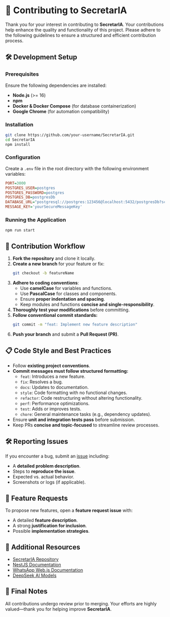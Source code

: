 # 🤝 Contributing to SecretarIA

Thank you for your interest in contributing to **SecretarIA**. Your contributions help enhance the quality and functionality of this project. Please adhere to the following guidelines to ensure a structured and efficient contribution process.

## 🛠 Development Setup

### Prerequisites
Ensure the following dependencies are installed:
- **Node.js** (>= 16)
- **npm**
- **Docker & Docker Compose** (for database containerization)
- **Google Chrome** (for automation compatibility)

### Installation
```sh
git clone https://github.com/your-username/SecretarIA.git
cd SecretarIA
npm install
```

### Configuration
Create a `.env` file in the root directory with the following environment variables:
```ini
PORT=3000
POSTGRES_USER=postgres
POSTGRES_PASSWORD=postgres
POSTGRES_DB=postgresDb
DATABASE_URL="postgresql://postgres:123456@localhost:5432/postgresDb?schema=public"
MESSAGE_KEY='yourSecureMessageKey'
```

### Running the Application
```sh
npm run start
```

## 🔄 Contribution Workflow

1. **Fork the repository** and clone it locally.
2. **Create a new branch** for your feature or fix:
   ```sh
   git checkout -b featureName
   ```
3. **Adhere to coding conventions**:
   - Use **camelCase** for variables and functions.
   - Use **PascalCase** for classes and components.
   - Ensure **proper indentation and spacing**.
   - Keep modules and functions **concise and single-responsibility**.
4. **Thoroughly test your modifications** before committing.
5. **Follow conventional commit standards:**
   ```sh
   git commit -m "feat: Implement new feature description"
   ```
6. **Push your branch** and submit a **Pull Request (PR)**.

## 📋 Code Style and Best Practices

- Follow **existing project conventions**.
- **Commit messages must follow structured formatting:**
  - `feat`: Introduces a new feature.
  - `fix`: Resolves a bug.
  - `docs`: Updates to documentation.
  - `style`: Code formatting with no functional changes.
  - `refactor`: Code restructuring without altering functionality.
  - `perf`: Performance optimizations.
  - `test`: Adds or improves tests.
  - `chore`: General maintenance tasks (e.g., dependency updates).
- Ensure **unit and integration tests pass** before submission.
- Keep PRs **concise and topic-focused** to streamline review processes.

## 🛠 Reporting Issues
If you encounter a bug, submit an [issue](https://github.com/your-username/SecretarIA/issues) including:
- A **detailed problem description**.
- Steps to **reproduce the issue**.
- Expected vs. actual behavior.
- Screenshots or logs (if applicable).

## 🚀 Feature Requests
To propose new features, open a **feature request issue** with:
- A detailed **feature description**.
- A strong **justification for inclusion**.
- Possible **implementation strategies**.

## 🔗 Additional Resources
- [SecretarIA Repository](https://github.com/your-username/SecretarIA)
- [NestJS Documentation](https://docs.nestjs.com/)
- [WhatsApp Web.js Documentation](https://github.com/pedroslopez/whatsapp-web.js/)
- [DeepSeek AI Models](https://deepseek.ai/)

## 🎯 Final Notes
All contributions undergo review prior to merging. Your efforts are highly valued—thank you for helping improve **SecretarIA**.

